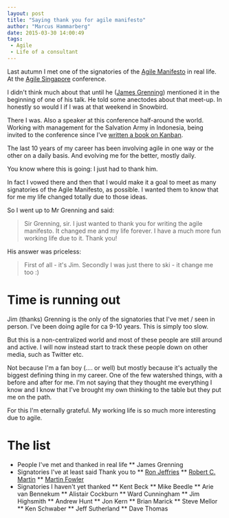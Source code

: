 ```yaml
---
layout: post
title: "Saying thank you for agile manifesto"
author: "Marcus Hammarberg"
date: 2015-03-30 14:00:49
tags:
 - Agile
 - Life of a consultant
---
```


Last autumn I met one of the signatories of the <a href="http://agilemanifesto.org">Agile Manifesto</a> in real life. At the <a href="http://2014.agilesingapore.org/">Agile Singapore</a> conference.

I didn't think much about that until he (<a href="http://www.renaissancesoftware.net/blog/">James Grenning</a>) mentioned it in the beginning of one of his talk. He told some anectodes about that meet-up. In honestly so would I if I was at that weekend in Snowbird.

There I was. Also a speaker at this conference half-around the world. Working with management for the Salvation Army in Indonesia, being invited to the conference since I've <a href="http://www.amazon.com/Kanban-Action-Marcus-Hammarberg/dp/1617291056/">written a book on Kanban</a>.

The last 10 years of my career has been involving agile in one way or the other on a daily basis. And evolving me for the better, mostly daily.

You know where this is going: I just had to thank him.
<a name='more'></a>

In fact I vowed there and then that I would make it a goal to meet as many signatories of the Agile Manifesto, as possible. I wanted them to know that for me my life changed totally due to those ideas.

So I went up to Mr Grenning and said:

<blockquote>Sir Grenning, sir. I just wanted to thank you for writing the agile manifesto. It changed me and my life forever. I have a much more fun working life due to it. Thank you!</blockquote>

His answer was priceless:

<blockquote>First of all - it's Jim. Secondly I was just there to ski - it change me too :)</blockquote>

# Time is running out
Jim (thanks) Grenning is the only of the signatories that I've met / seen in person. I've been doing agile for ca 9-10 years. This is simply too slow.

But this is a non-centralized world and most of these people are still around and active. I will now instead start to track these people down on other media, such as Twitter etc. 

Not because I'm a fan boy (.... or well) but mostly because it's actually the biggest defining thing in my career. One of the few watershed things, with a before and after for me. I'm not saying that they thought me everything I know and I know that I've brought my own thinking to the table but they put me on the path.


For this I'm eternally grateful. My working life is so much more interesting due to agile.

# The list
* People I've met and thanked in real life
** James Grenning
* Signatories I've at least said Thank you to
** <a href="https://twitter.com/RonJeffries/status/58249750546982912">Ron Jeffries</a>
** <a href="https://twitter.com/marcusoftnet/status/582720783723548672">Robert C. Martin</a>
** <a href="https://twitter.com/marcusoftnet/status/583159228300271616">Martin Fowler</a>
* Signatories I haven't yet thanked
** Kent Beck
** Mike Beedle
** Arie van Bennekum
** Alistair Cockburn
** Ward Cunningham
** Jim Highsmith
** Andrew Hunt
** Jon Kern
** Brian Marick
** Steve Mellor
** Ken Schwaber
** Jeff Sutherland
** Dave Thomas
